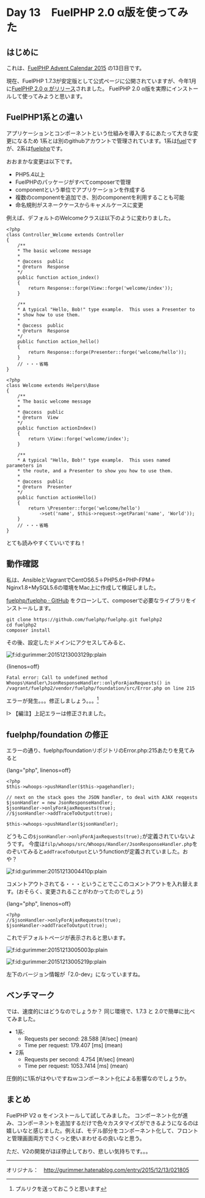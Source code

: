 # Day 13　FuelPHP 2.0 α版を使ってみた

## はじめに

これは、[FuelPHP Advent Calendar 2015](http://qiita.com/advent-calendar/2015/fuelphp) の13日目です。

現在、FuelPHP 1.7.3が安定版として公式ページに公開されていますが、今年1月に[FuelPHP 2.0 α がリリース](http://fuelphp.com/blogs/2015/01/v2-alpha-1-release)されました。 FuelPHP 2.0 α版を実際にインストールして使ってみようと思います。

## FuelPHP1系との違い

アプリケーションとコンポーネントという仕組みを導入するにあたって大きな変更になるため 1系とは別のgithubアカウントで管理されています。1系は[fuel](https://github.com/fuel)ですが、2系は[fuelphp](https://github.com/fuelphp)です。

おおまかな変更は以下です。

-   PHP5.4以上
-   FuelPHPのパッケージがすべてcomposerで管理
-   componentという単位でアプリケーションを作成する
-   複数のcomponentを追加でき、別のcomponentを利用することも可能
-   命名規則がスネークケースからキャメルケースに変更

例えば、デフォルトのWelcomeクラスは以下のように変わりました。

``` {.code .lang-php data-lang="php" data-unlink=""}
<?php
class Controller_Welcome extends Controller
{
    /**
    * The basic welcome message
    *
    * @access  public
    * @return  Response
    */
    public function action_index()
    {
        return Response::forge(View::forge('welcome/index'));
    }

    /**
    * A typical "Hello, Bob!" type example.  This uses a Presenter to
    * show how to use them.
    *
    * @access  public
    * @return  Response
    */
    public function action_hello()
    {
        return Response::forge(Presenter::forge('welcome/hello'));
    }
    // ・・・省略
}
```

``` {.code .lang-php data-lang="php" data-unlink=""}
<?php
class Welcome extends Helpers\Base
{
    /**
    * The basic welcome message
    *
    * @access  public
    * @return  View
    */
    public function actionIndex()
    {
        return \View::forge('welcome/index');
    }

    /**
    * A typical "Hello, Bob!" type example.  This uses named parameters in
    * the route, and a Presenter to show you how to use them.
    *
    * @access  public
    * @return  Presenter
    */
    public function actionHello()
    {
        return \Presenter::forge('welcome/hello')
            ->set('name', $this->request->getParam('name', 'World'));
    }
    // ・・・省略
}
```

とても読みやすくていいですね！

## 動作確認

私は、AnsibleとVagrantでCentOS6.5＋PHP5.6+PHP-FPM＋Nginx1.8+MySQL5.6の環境をMac上に作成して検証しました。

[fuelphp/fuelphp · GitHub](https://github.com/fuelphp/fuelphp) をクローンして、composerで必要なライブラリをインストールします。

``` {.code .lang-sh data-lang="sh" data-unlink=""}
git clone https://github.com/fuelphp/fuelphp.git fuelphp2
cd fuelphp2
composer install
```

その後、設定したドメインにアクセスしてみると、

![](images/13/20151213003129.png "f:id:gurimmer:20151213003129p:plain")

{linenos=off}
``` {.code data-lang="" data-unlink=""}
Fatal error: Call to undefined method Whoops\Handler\JsonResponseHandler::onlyForAjaxRequests() in /vagrant/fuelphp2/vendor/fuelphp/foundation/src/Error.php on line 215
```

エラーが発生。。。修正しましょう。。。[^fn5450b400]

I> 【編注】上記エラーは修正されました。

## fuelphp/foundation の修正

エラーの通り、fuelphp/foundationリポジトリのError.php:215あたりを見てみると

{lang="php", linenos=off}
``` {.code .lang-php data-lang="php" data-unlink=""}
<?php
$this->whoops->pushHandler($this->pagehandler);

// next on the stack goes the JSON handler, to deal with AJAX reqqests
$jsonHandler = new JsonResponseHandler;
$jsonHandler->onlyForAjaxRequests(true);
//$jsonHandler->addTraceToOutput(true);

$this->whoops->pushHandler($jsonHandler);
```

どうもこの`$jsonHandler->onlyForAjaxRequests(true);`が定義されていないようです。 今度は`filp/whoops/src/Whoops/Handler/JsonResponseHandler.php`をのぞいてみると`addTraceToOutput`というfunctionが定義されていました。おや？

![](images/13/20151213004410.png "f:id:gurimmer:20151213004410p:plain")

コメントアウトされてる・・・ということでここのコメントアウトを入れ替えます。(おそらく、変更されることがわかってたのでしょう)

{lang="php", linenos=off}
``` {.code .lang-php data-lang="php" data-unlink=""}
<?php
//$jsonHandler->onlyForAjaxRequests(true);
$jsonHandler->addTraceToOutput(true);
```

これでデフォルトページが表示されると思います。

![](images/13/20151213005003.png "f:id:gurimmer:20151213005003p:plain")

![](images/13/20151213005219.png "f:id:gurimmer:20151213005219p:plain")

左下のバージョン情報が「2.0-dev」になっていますね。

## ベンチマーク

では、速度的にはどうなのでしょうか？ 同じ環境で、1.7.3 と 2.0で簡単に比べてみました。

-   1系:
    -   Requests per second: 28.588 \[\#/sec\] (mean)
    -   Time per request: 179.407 \[ms\] (mean)
-   2系
    -   Requests per second: 4.754 \[\#/sec\] (mean)
    -   Time per request: 1053.7414 \[ms\] (mean)

圧倒的に1系がはやいですねｗコンポーネント化による影響なのでしょうか。

## まとめ

FuelPHP V2 α をインストールして試してみました。 コンポーネント化が進み、コンポーネントを追加するだけで色々カスタマイズができるようになるのは嬉しいなと感じました。例えば、モデル部分をコンポーネント化して、フロントと管理画面両方でさくっと使いまわせるの良いなと思う。

ただ、V2の開発がほぼ停止しており、悲しい気持ちです。。。


[^fn5450b400]: プルリクを送っておこうと思います

---
オリジナル：　<http://gurimmer.hatenablog.com/entry/2015/12/13/021805>
